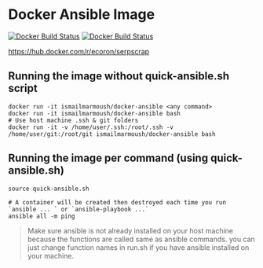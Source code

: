 # Docker Ansible Image

[![Docker Build Status](https://img.shields.io/docker/build/ismailmarmoush/ansible-docker.svg)](https://hub.docker.com/r/ismailmarmoush/ansible-docker/)
[![Docker Build Status](https://img.shields.io/docker/pulls/ismailmarmoush/ansible-docker.svg)](https://hub.docker.com/r/ismailmarmoush/ansible-docker/)

https://hub.docker.com/r/ecoron/serpscrap

## Running the image without quick-ansible.sh script
```
docker run -it ismailmarmoush/docker-ansible <any command>
docker run -it ismailmarmoush/docker-ansible bash
# Use host machine .ssh & git folders
docker run -it -v /home/user/.ssh:/root/.ssh -v /home/user/git:/root/git ismailmarmoush/docker-ansible bash
```


## Running the image per command (using quick-ansible.sh)
```
source quick-ansible.sh

# A container will be created then destroyed each time you run `ansible ... ` or `ansible-playbook ...`
ansible all -m ping
```

> Make sure ansible is not already installed on your host machine because the functions are called same as ansible commands.
you can just change function names in run.sh if you have ansible installed on your machine.


